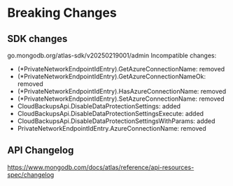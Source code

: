 # Breaking Changes

## SDK changes

go.mongodb.org/atlas-sdk/v20250219001/admin
Incompatible changes:

- (\*PrivateNetworkEndpointIdEntry).GetAzureConnectionName: removed
- (\*PrivateNetworkEndpointIdEntry).GetAzureConnectionNameOk: removed
- (\*PrivateNetworkEndpointIdEntry).HasAzureConnectionName: removed
- (\*PrivateNetworkEndpointIdEntry).SetAzureConnectionName: removed
- CloudBackupsApi.DisableDataProtectionSettings: added
- CloudBackupsApi.DisableDataProtectionSettingsExecute: added
- CloudBackupsApi.DisableDataProtectionSettingsWithParams: added
- PrivateNetworkEndpointIdEntry.AzureConnectionName: removed

## API Changelog

https://www.mongodb.com/docs/atlas/reference/api-resources-spec/changelog
